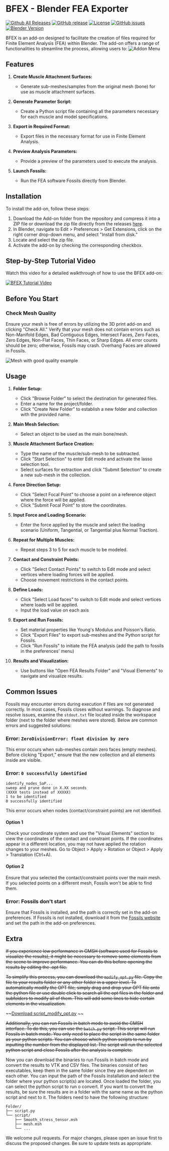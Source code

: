 # BFEX - Blender FEA Exporter

[![Github All Releases](https://img.shields.io/github/downloads/MiguelDLM/BFEX/total.svg)](https://github.com/MiguelDLM/BFEX/releases)
[![GitHub release](https://img.shields.io/github/release/MiguelDLM/BFEX.svg)](https://github.com/MiguelDLM/BFEX/releases)
[![License](https://img.shields.io/github/license/MiguelDLM/BFEX.svg)](https://github.com/MiguelDLM/BFEX/blob/main/LICENSE)
[![GitHub issues](https://img.shields.io/github/issues/MiguelDLM/BFEX.svg)](https://github.com/MiguelDLM/BFEX/issues)
[![Blender Version](https://img.shields.io/badge/Blender-4.2%2B-orange)](https://www.blender.org/)

BFEX is an add-on designed to facilitate the creation of files required for Finite Element Analysis (FEA) within Blender. The add-on offers a range of functionalities to streamline the process, allowing users to:
![Addon Menu](https://github.com/MiguelDLM/BFEX/blob/New-UI/Addon-menu.png)

## Features

1. **Create Muscle Attachment Surfaces:**
   - Generate sub-meshes/samples from the original mesh (bone) for use as muscle attachment surfaces.

2. **Generate Parameter Script:**
   - Create a Python script file containing all the parameters necessary for each muscle and model specifications.

3. **Export in Required Format:**
   - Export files in the necessary format for use in Finite Element Analysis.

4. **Preview Analysis Parameters:**
   - Provide a preview of the parameters used to execute the analysis.

5. **Launch Fossils:**
   - Run the FEA software Fossils directly from Blender.

## Installation

To install the add-on, follow these steps:

1. Download the Add-on folder from the repository and compress it into a ZIP file or download the zip file directly from the releases [here](https://github.com/MiguelDLM/BFEX/releases).
2. In Blender, navigate to Edit > Preferences > Get Extensions, click on the right corner drop-down menu, and select "Install from disk."
3. Locate and select the zip file.
4. Activate the add-on by checking the corresponding checkbox.

## Step-by-Step Tutorial Video

Watch this video for a detailed walkthrough of how to use the BFEX add-on:

[![BFEX Tutorial Video](http://img.youtube.com/vi/lrPJ_UE8YZ4/0.jpg)](http://www.youtube.com/watch?v=lrPJ_UE8YZ4)


## Before You Start

### Check Mesh Quality

Ensure your mesh is free of errors by utilizing the 3D print add-on and clicking "Check All." Verify that your mesh does not contain errors such as Non-Manifold Edges, Bad Contiguous Edges, Intersect Faces, Zero Faces, Zero Edges, Non-Flat Faces, Thin Faces, or Sharp Edges. All error counts should be zero; otherwise, Fossils may crash. Overhang Faces are allowed in Fossils.

![Mesh with good quality example](https://github.com/MiguelDLM/BFEX/blob/main/Quality%20of%20the%20mesh%20example.png)

## Usage

1. **Folder Setup:**
   - Click "Browse Folder" to select the destination for generated files.
   - Enter a name for the project/folder.
   - Click "Create New Folder" to establish a new folder and collection with the provided name.

2. **Main Mesh Selection:**
   - Select an object to be used as the main bone/mesh.

3. **Muscle Attachment Surface Creation:**
   - Type the name of the muscle/sub-mesh to be subtracted.
   - Click "Start Selection" to enter Edit mode and activate the lasso selection tool.
   - Select surfaces for extraction and click "Submit Selection" to create a new sub-mesh in the collection.

4. **Force Direction Setup:**
   - Click "Select Focal Point" to choose a point on a reference object where the force will be applied.
   - Click "Submit Focal Point" to store the coordinates.

5. **Input Force and Loading Scenario:**
   - Enter the force applied by the muscle and select the loading scenario (Uniform, Tangential, or Tangential plus Normal Traction).

6. **Repeat for Multiple Muscles:**
   - Repeat steps 3 to 5 for each muscle to be modeled.

9. **Contact and Constraint Points:**
   - Click "Select Contact Points" to switch to Edit mode and select vertices where loading forces will be applied.
   - Choose movement restrictions in the contact points.

10. **Define Loads:**
      - Click "Select Load faces" to switch to Edit mode and select vertices where loads will be applied.
      - Input the load value on each axis

11. **Export and Run Fossils:**
    - Set material properties like Young's Modulus and Poisson's Ratio.
    - Click "Export Files" to export sub-meshes and the Python script for Fossils.
    - Click "Run Fossils" to initiate the FEA analysis (add the path to fossils in the preferences' menu)

12. **Results and Visualization:**
    - Use buttons like "Open FEA Results Folder" and "Visual Elements" to navigate and visualize results.
   
## Common Issues

Fossils may encounter errors during execution if files are not generated correctly. In most cases, Fossils closes without warnings. To diagnose and resolve issues, examine the `stdout.txt` file located inside the workspace folder (next to the folder where meshes were stored). Below are common errors and suggested solutions:

### Error: `ZeroDivisionError: float division by zero`

This error occurs when sub-meshes contain zero faces (empty meshes). Before clicking "Export," ensure that the new collection and all elements inside are visible.

### Error: `0 successfully identified`
	identify_nodes_SaP...
    sweep and prune done in X.XX seconds
	(XXXX tests instead of XXXXX)
	1 to be identified
	0 successfully identified
This error occurs when nodes (contact/constraint points) are not identified.

#### Option 1
 Check your coordinate system and use the "Visual Elements" section to view the coordinates of the contact and constraint points. If the coordinates appear in a different location, you may not have applied the rotation changes to your meshes. Go to Object > Apply > Rotation or Object > Apply > Translation (Ctrl+A).

#### Option 2
Ensure that you selected the contact/constraint points over the main mesh. If you selected points on a different mesh, Fossils won't be able to find them.

### Error: Fossils don't start

Ensure that Fossils is installed, and the path is correctly set in the add-on preferences. If Fossils is not installed, download it from the [Fossils website](https://https://gitlab.uliege.be/rboman/fossils/-/releases) and set the path in the add-on preferences.

## Extra

~~If you experience low performance in GMSH (software used for Fossils to visualize the results), it might be necessary to remove some elements from the scene to improve performance. You can do this before opening the results by editing the .opt file.~~

~~To simplify this process, you can download the `modify_opt.py` file. Copy the file to your results folder or any other folder in a upper level. To automatically modify the OPT file, simply drag and drop your OPT file onto the python file or use double click to search all the opt files in the folder and subfolders to modify all of them. This will add some lines to hide certain elements in the visualization.~~

~~[Download script_modify_opt.py](https://github.com/MiguelDLM/BFEX/blob/main/modify_opt.py)  ~~

~~Additionally, you can run Fossils in batch mode to avoid the GMSH interface. To do this, you can use the `batch.py` script. This script will run Fossils in batch mode. You only need to place the script in the same folder as your python scripts. You can choose which python scripts to run by inputting the number from the displayed list. The script will run the selected python script and close Fossils after the analysis is complete.~~

Now you can download the binaries to run Fossils in batch mode and convert the results to VTK and CSV files. The binaries consist of two executables, keep them in the same folder since they are dependent on each other. You can input the path of the Fossils installation and select the folder where your python script(s) are located. Once loaded the folder, you can select the python script to run o convert. If you want to convert the results, be sure the results are in a folder with the same name as the python script and next to it. The folders need to have the following structure:

```
Folder/
├── script.py
└── script/
    ├── Smooth_stress_tensor.msh
    ├── mesh.msh
    └── ...
```

We welcome pull requests. For major changes, please open an issue first to discuss the proposed changes. Be sure to update tests as appropriate.
